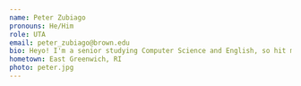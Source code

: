 ```yaml
---
name: Peter Zubiago
pronouns: He/Him
role: UTA 
email: peter_zubiago@brown.edu
bio: Heyo! I'm a senior studying Computer Science and English, so hit me up if you want/have a slamming book rec. Outside of the CIT, you can find me writing, acting, or binging Survivor.
hometown: East Greenwich, RI
photo: peter.jpg
---
```

